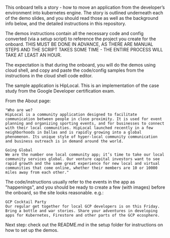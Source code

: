 This onboard tells a story - how to move an application from the developer’s environment into 
kubernetes engine. The story is outlined underneath each of the demo slides, and you should 
read those as well as the background info below, and the detailed instructions in this 
repository. 

The demos instructions contain all the necessary code and config converted (via a setup script)
to reference the project you create for the onboard. THIS MUST BE DONE IN ADVANCE, AS THERE 
ARE MANUAL STEPS AND THE SCRIPT TAKES SOME TIME - THE ENTIRE PROCESS WILL TAKE AT LEAST AN 
HOUR. 

The expectation is that during the onboard, you will do the demos using cloud shell, and copy 
and paste the code/config samples from the instructions in the cloud shell code editor.

The sample application is HipLocal.  This is an implementation of the case study from the 
Google Developer certification exam.

From the About page:

    "Who are we?
    HipLocal is a community application designed to facilitate communication between people in close proximity. It is used for event planning and organizing sporting events, and for businesses to connect with their local communities. HipLocal launched recently in a few neighborhoods in Dallas and is rapidly growing into a global phenomenon. Its unique style of hyper-local community communication and business outreach is in demand around the world.

    Going Global
    We are the number one local community app; it’s time to take our local community services global. Our venture capital investors want to see rapid growth and the same great experience for new local and virtual communities that come online, whether their members are 10 or 10000 miles away from each other."

The code/instructions usually refer to the events in the app as "happenings", and you should 
be ready to create a few (with images) before the onboard, so the site looks reasonable. e.g.:

    GCP Cocktail Party
    Our regular get together for local GCP developers is on this Friday. Bring a bottle and war stories. Share your adventures in developing apps for Kubernetes, Firestore and other parts of the GCP ecosphere.

Next step: check out the README.md in the setup folder for instructions on how to set up the  demos. 



